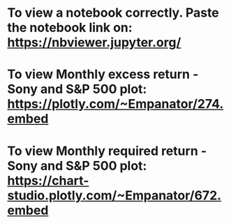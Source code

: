 # To view a notebook correctly. Paste the notebook link on: <br /> https://nbviewer.jupyter.org/
# To view Monthly excess return - Sony and S&P 500 plot: <br /> https://plotly.com/~Empanator/274.embed
# To view Monthly required return - Sony and S&P 500 plot: <br /> https://chart-studio.plotly.com/~Empanator/672.embed
